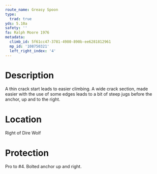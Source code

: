 ```yaml
---
route_name: Greasy Spoon
type:
  trad: true
yds: 5.10a
safety: ''
fa: Ralph Moore 1976
metadata:
  climb_id: 5f61cc47-3781-4980-890b-ee6281812961
  mp_id: '108750321'
  left_right_index: '4'
---
```

# Description
A thin crack start leads to easier climbing.  A wide crack section, made easier with the use of some edges leads to a bit of steep jugs before the anchor, up and to the right.

# Location
Right of Dire Wolf

# Protection
Pro to #4.  Bolted anchor up and right.
